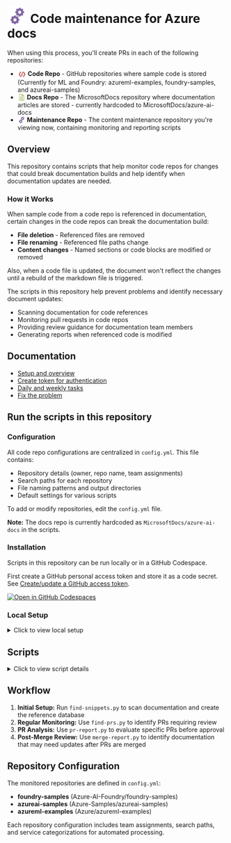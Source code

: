 # <img src="./media/maintenance.svg" width="46" height="46" style="vertical-align: text-bottom"> Code maintenance for Azure docs

When using this process, you'll create PRs in each of the following repositories:

- **<img src="./media/code.svg" width="20" height="20" style="vertical-align: text-top"> Code Repo** - GitHub repositories where sample code is stored (Currently for ML and Foundry: azureml-examples, foundry-samples, and azureai-samples)
- **<img src="./media/docs.svg" width="18" height="18" style="vertical-align: text-top">  Docs Repo** - The MicrosoftDocs repository where documentation articles are stored - currently hardcoded to MicrosoftDocs/azure-ai-docs
- **<img src="./media/maintenance.svg" width="18" height="18" style="vertical-align: text-top">  Maintenance Repo** - The content maintenance repository you're viewing now, containing monitoring and reporting scripts

## Overview

This repository contains scripts that help monitor code repos for changes that could break documentation builds and help identify when documentation updates are needed.

### How it Works

When sample code from a code repo is referenced in documentation, certain changes in the code repos can break the documentation build:

- **File deletion** - Referenced files are removed
- **File renaming** - Referenced file paths change  
- **Content changes** - Named sections or code blocks are modified or removed

Also, when a code file is updated, the document won't reflect the changes until a rebuild of the markdown file is triggered.

The scripts in this repository help prevent problems and identify necessary document updates:

- Scanning documentation for code references
- Monitoring pull requests in code repos
- Providing review guidance for documentation team members
- Generating reports when referenced code is modified

## Documentation

* [Setup and overview](docs/setup.md) 
* [Create token for authentication](docs/create-update-auth.md)
* [Daily and weekly tasks](docs/code-snippets.md)
* [Fix the problem](docs/fix-the-problem.md)

## Run the scripts in this repository

### Configuration

All code repo configurations are centralized in `config.yml`. This file contains:

- Repository details (owner, repo name, team assignments)
- Search paths for each repository
- File naming patterns and output directories  
- Default settings for various scripts

To add or modify repositories, edit the `config.yml` file.

**Note:** The docs repo is currently hardcoded as `MicrosoftDocs/azure-ai-docs` in the scripts.  

### Installation

Scripts in this repository can be run locally or in a GitHub Codespace.

First create a GitHub personal access token and store it as a code secret.  See [Create/update a GitHub access token](docs/create-update-auth.md). 

[![Open in GitHub Codespaces](https://github.com/codespaces/badge.svg)](https://codespaces.new/sdgilley/content-maintenance?quickstart=1)

### Local Setup

<details>
<summary> Click to view local setup </summary>

For local execution, you'll need:

- Python 3.8 or later (check with `py -3 --version`)
- Git installed and configured
- A GitHub personal access token (see [authentication setup](docs/create-update-auth.md))

**Setup steps:**

1. Clone this repository
2. Create a virtual environment and install dependencies:

   ```bash
   py -3 -m venv .venv
   .venv\scripts\activate
   pip install -r requirements.txt
   ```

3. Store your GitHub access token as an environment variable:
   - Create a personal access token following steps in [Create/update a GitHub access token](docs/create-update-auth.md) 
   - Set the `GH_ACCESS_TOKEN` environment variable with your token

> ⚠️ **Important:** You must set the `GH_ACCESS_TOKEN` environment variable before running any scripts. 

</details>

## Scripts

<details>
<summary> Click to view script details </summary>

### Main Scripts

**[find-prs.py](find-prs.py)** - Find PRs requiring team review
- Identifies pull requests across multiple repositories that need review from documentation team members
- Generates a markdown report (`pr-review-report-DATE.md`) with clickable links
- **Usage:** `python find-prs.py`

**[find-snippets.py](find-snippets.py)** - Scan documentation for code references
- Creates `refs-found.csv` file used by other scripts
- Generates CODEOWNERS files for each repository
- **Usage:** `python find-snippets.py`

**[pr-report.py](pr-report.py)** - Analyze specific PR impact on documentation
- Evaluates whether a specific PR will cause documentation build issues
- Supports repository-specific arguments for targeting different code repos
- **Usage:**
  - `python pr-report.py 91` (for azureml-examples)
  - `python pr-report.py 169 ai` (for foundry-samples)
  - `python pr-report.py 267 ai2` (for azureai-samples)

**[merge-report.py](merge-report.py)** - Review recent merged PRs
- Shows PRs merged in the last N days (default: 8) that may require documentation updates
- **Usage:** `python merge-report.py` or `python merge-report.py 14`

### Utility Modules

These files provide functions used by the main scripts:

- **[config.py](utilities/config.py)** - Reads repository configurations from `config.yml`
- **[helpers.py](utilities/helpers.py)** - Common functions for snippet processing and file operations
- **[gh_auth.py](utilities/gh_auth.py)** - GitHub authentication and API interaction functions  
- **[find_pr_files.py](utilities/find_pr_files.py)** - Functions for analyzing PR file changes and documentation impact

</details>

## Workflow

1. **Initial Setup:** Run `find-snippets.py` to scan documentation and create the reference database
2. **Regular Monitoring:** Use `find-prs.py` to identify PRs requiring review
3. **PR Analysis:** Use `pr-report.py` to evaluate specific PRs before approval
4. **Post-Merge Review:** Use `merge-report.py` to identify documentation that may need updates after PRs are merged

## Repository Configuration

The monitored repositories are defined in `config.yml`:

- **foundry-samples** (Azure-AI-Foundry/foundry-samples)
- **azureai-samples** (Azure-Samples/azureai-samples)  
- **azureml-examples** (Azure/azureml-examples)

Each repository configuration includes team assignments, search paths, and service categorizations for automated processing.
